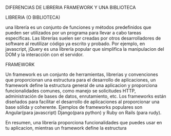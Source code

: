 DIFERENCIAS DE LIBRERIA FRAMEWORK Y UNA BIBLIOTECA


 LIBRERIA (O BIBLIOTECA)

 una librería es un conjunto de funciones y métodos predefinidos que pueden ser utilizados por un programa para llevar a cabo tareas especificas. Las librerías suelen ser creadas por otros desarrolladores de software al reutilizar código ya escrito y probado. Por ejemplo, en javascript, jQuery es una librería popular que simplifica la manipulacion del DOM y la interacción con el servidor.

 FRAMEWORK

 Un framework es un conjunto de herramientas, librerias y convenciones que proporcionan una estructura para el desarrollo de aplicaciones, un framework define la estructura general de una aplicacion y proporciona funcionalidades comunes, como manejo se solicitudes HTTP, administración de bases de datos, enrutamiento, etc. Los frameworks están diseñados para facilitar el desarrollo de aplicaciones al proporcionar una base sólida y coherente. Ejemplos de frameworks populares son Angular(para javascript)
 Django(para python) y Ruby on Rails (para rudy).

En resumen, una librería proporciona funcionalidades que puedes usar en tu aplicacion, mientras un framework define la estructura 